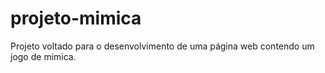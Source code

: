 # projeto-mimica
Projeto voltado para o desenvolvimento de uma página web contendo um jogo de mimica.
